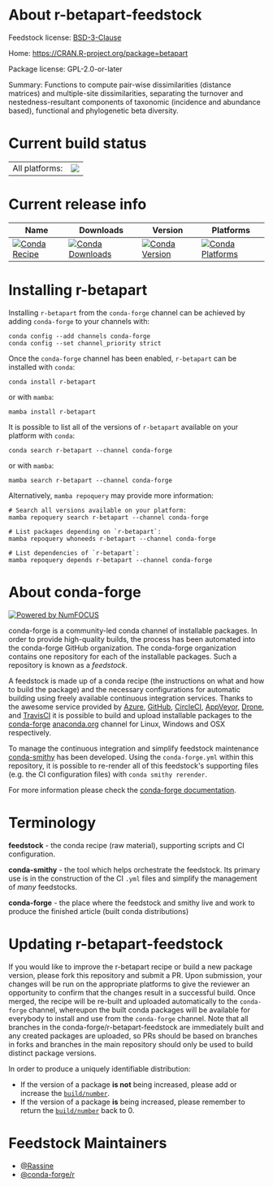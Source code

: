 About r-betapart-feedstock
==========================

Feedstock license: [BSD-3-Clause](https://github.com/conda-forge/r-betapart-feedstock/blob/main/LICENSE.txt)

Home: https://CRAN.R-project.org/package=betapart

Package license: GPL-2.0-or-later

Summary: Functions to compute pair-wise dissimilarities (distance matrices) and multiple-site dissimilarities, separating the turnover and nestedness-resultant components of taxonomic (incidence and abundance based), functional and phylogenetic beta diversity.

Current build status
====================


<table><tr><td>All platforms:</td>
    <td>
      <a href="https://dev.azure.com/conda-forge/feedstock-builds/_build/latest?definitionId=22663&branchName=main">
        <img src="https://dev.azure.com/conda-forge/feedstock-builds/_apis/build/status/r-betapart-feedstock?branchName=main">
      </a>
    </td>
  </tr>
</table>

Current release info
====================

| Name | Downloads | Version | Platforms |
| --- | --- | --- | --- |
| [![Conda Recipe](https://img.shields.io/badge/recipe-r--betapart-green.svg)](https://anaconda.org/conda-forge/r-betapart) | [![Conda Downloads](https://img.shields.io/conda/dn/conda-forge/r-betapart.svg)](https://anaconda.org/conda-forge/r-betapart) | [![Conda Version](https://img.shields.io/conda/vn/conda-forge/r-betapart.svg)](https://anaconda.org/conda-forge/r-betapart) | [![Conda Platforms](https://img.shields.io/conda/pn/conda-forge/r-betapart.svg)](https://anaconda.org/conda-forge/r-betapart) |

Installing r-betapart
=====================

Installing `r-betapart` from the `conda-forge` channel can be achieved by adding `conda-forge` to your channels with:

```
conda config --add channels conda-forge
conda config --set channel_priority strict
```

Once the `conda-forge` channel has been enabled, `r-betapart` can be installed with `conda`:

```
conda install r-betapart
```

or with `mamba`:

```
mamba install r-betapart
```

It is possible to list all of the versions of `r-betapart` available on your platform with `conda`:

```
conda search r-betapart --channel conda-forge
```

or with `mamba`:

```
mamba search r-betapart --channel conda-forge
```

Alternatively, `mamba repoquery` may provide more information:

```
# Search all versions available on your platform:
mamba repoquery search r-betapart --channel conda-forge

# List packages depending on `r-betapart`:
mamba repoquery whoneeds r-betapart --channel conda-forge

# List dependencies of `r-betapart`:
mamba repoquery depends r-betapart --channel conda-forge
```


About conda-forge
=================

[![Powered by
NumFOCUS](https://img.shields.io/badge/powered%20by-NumFOCUS-orange.svg?style=flat&colorA=E1523D&colorB=007D8A)](https://numfocus.org)

conda-forge is a community-led conda channel of installable packages.
In order to provide high-quality builds, the process has been automated into the
conda-forge GitHub organization. The conda-forge organization contains one repository
for each of the installable packages. Such a repository is known as a *feedstock*.

A feedstock is made up of a conda recipe (the instructions on what and how to build
the package) and the necessary configurations for automatic building using freely
available continuous integration services. Thanks to the awesome service provided by
[Azure](https://azure.microsoft.com/en-us/services/devops/), [GitHub](https://github.com/),
[CircleCI](https://circleci.com/), [AppVeyor](https://www.appveyor.com/),
[Drone](https://cloud.drone.io/welcome), and [TravisCI](https://travis-ci.com/)
it is possible to build and upload installable packages to the
[conda-forge](https://anaconda.org/conda-forge) [anaconda.org](https://anaconda.org/)
channel for Linux, Windows and OSX respectively.

To manage the continuous integration and simplify feedstock maintenance
[conda-smithy](https://github.com/conda-forge/conda-smithy) has been developed.
Using the ``conda-forge.yml`` within this repository, it is possible to re-render all of
this feedstock's supporting files (e.g. the CI configuration files) with ``conda smithy rerender``.

For more information please check the [conda-forge documentation](https://conda-forge.org/docs/).

Terminology
===========

**feedstock** - the conda recipe (raw material), supporting scripts and CI configuration.

**conda-smithy** - the tool which helps orchestrate the feedstock.
                   Its primary use is in the construction of the CI ``.yml`` files
                   and simplify the management of *many* feedstocks.

**conda-forge** - the place where the feedstock and smithy live and work to
                  produce the finished article (built conda distributions)


Updating r-betapart-feedstock
=============================

If you would like to improve the r-betapart recipe or build a new
package version, please fork this repository and submit a PR. Upon submission,
your changes will be run on the appropriate platforms to give the reviewer an
opportunity to confirm that the changes result in a successful build. Once
merged, the recipe will be re-built and uploaded automatically to the
`conda-forge` channel, whereupon the built conda packages will be available for
everybody to install and use from the `conda-forge` channel.
Note that all branches in the conda-forge/r-betapart-feedstock are
immediately built and any created packages are uploaded, so PRs should be based
on branches in forks and branches in the main repository should only be used to
build distinct package versions.

In order to produce a uniquely identifiable distribution:
 * If the version of a package **is not** being increased, please add or increase
   the [``build/number``](https://docs.conda.io/projects/conda-build/en/latest/resources/define-metadata.html#build-number-and-string).
 * If the version of a package **is** being increased, please remember to return
   the [``build/number``](https://docs.conda.io/projects/conda-build/en/latest/resources/define-metadata.html#build-number-and-string)
   back to 0.

Feedstock Maintainers
=====================

* [@Rassine](https://github.com/Rassine/)
* [@conda-forge/r](https://github.com/conda-forge/r/)

